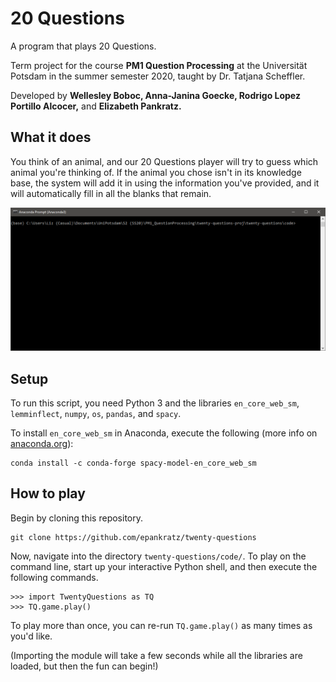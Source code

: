 # 20 Questions

A program that plays 20 Questions.

Term project for the course **PM1 Question Processing** at the Universität Potsdam in the summer semester 2020, taught by Dr. Tatjana Scheffler.

Developed by **Wellesley Boboc, Anna-Janina Goecke, Rodrigo Lopez Portillo Alcocer,** and **Elizabeth Pankratz.**

## What it does 

You think of an animal, and our 20 Questions player will try to guess which animal you're thinking of.
If the animal you chose isn't in its knowledge base, the system will add it in using the information you've provided, and it will automatically fill in all the blanks that remain. 

![](20q.gif)

## Setup

To run this script, you need Python 3 and the libraries `en_core_web_sm`, `lemminflect`, `numpy`, `os`, `pandas`, and `spacy`.

To install `en_core_web_sm` in Anaconda, execute the following (more info on [anaconda.org](https://anaconda.org/conda-forge/spacy-model-en_core_web_sm)):

```
conda install -c conda-forge spacy-model-en_core_web_sm
```

## How to play

Begin by cloning this repository.

```
git clone https://github.com/epankratz/twenty-questions
```

Now, navigate into the directory `twenty-questions/code/`.
To play on the command line, start up your interactive Python shell, and then execute the following commands.

```
>>> import TwentyQuestions as TQ
>>> TQ.game.play()
```

To play more than once, you can re-run `TQ.game.play()` as many times as you'd like.

(Importing the module will take a few seconds while all the libraries are loaded, but then the fun can begin!)
